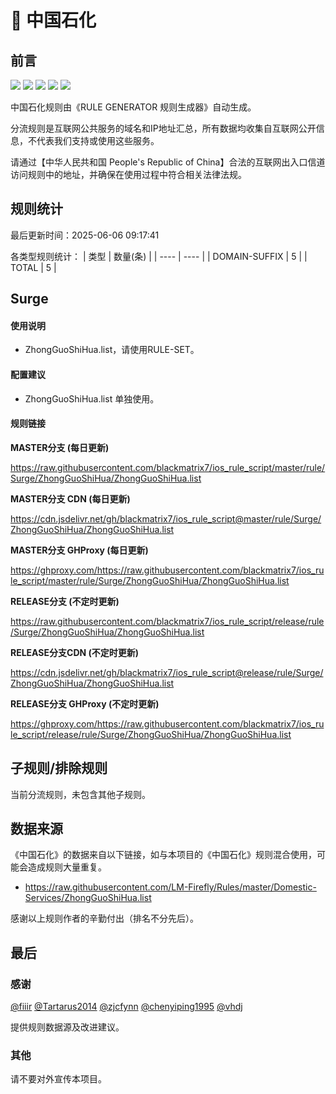 # 🧸 中国石化

## 前言

![](https://shields.io/badge/-移除重复规则-ff69b4) ![](https://shields.io/badge/-DOMAIN与DOMAIN--SUFFIX合并-green) ![](https://shields.io/badge/-DOMAIN--SUFFIX间合并-critical) ![](https://shields.io/badge/-DOMAIN--SUFFIX与DOMAIN--KEYWORD合并-blue) ![](https://shields.io/badge/-IP--CIDR(6)合并-blueviolet) 

中国石化规则由《RULE GENERATOR 规则生成器》自动生成。

分流规则是互联网公共服务的域名和IP地址汇总，所有数据均收集自互联网公开信息，不代表我们支持或使用这些服务。

请通过【中华人民共和国 People's Republic of China】合法的互联网出入口信道访问规则中的地址，并确保在使用过程中符合相关法律法规。

## 规则统计

最后更新时间：2025-06-06 09:17:41

各类型规则统计：
| 类型 | 数量(条)  | 
| ---- | ----  |
| DOMAIN-SUFFIX | 5  | 
| TOTAL | 5  | 


## Surge 

#### 使用说明
- ZhongGuoShiHua.list，请使用RULE-SET。

#### 配置建议
- ZhongGuoShiHua.list 单独使用。

#### 规则链接
**MASTER分支 (每日更新)**

https://raw.githubusercontent.com/blackmatrix7/ios_rule_script/master/rule/Surge/ZhongGuoShiHua/ZhongGuoShiHua.list

**MASTER分支 CDN (每日更新)**

https://cdn.jsdelivr.net/gh/blackmatrix7/ios_rule_script@master/rule/Surge/ZhongGuoShiHua/ZhongGuoShiHua.list

**MASTER分支 GHProxy (每日更新)**

https://ghproxy.com/https://raw.githubusercontent.com/blackmatrix7/ios_rule_script/master/rule/Surge/ZhongGuoShiHua/ZhongGuoShiHua.list

**RELEASE分支 (不定时更新)**

https://raw.githubusercontent.com/blackmatrix7/ios_rule_script/release/rule/Surge/ZhongGuoShiHua/ZhongGuoShiHua.list

**RELEASE分支CDN (不定时更新)**

https://cdn.jsdelivr.net/gh/blackmatrix7/ios_rule_script@release/rule/Surge/ZhongGuoShiHua/ZhongGuoShiHua.list

**RELEASE分支 GHProxy (不定时更新)**

https://ghproxy.com/https://raw.githubusercontent.com/blackmatrix7/ios_rule_script/release/rule/Surge/ZhongGuoShiHua/ZhongGuoShiHua.list

## 子规则/排除规则


当前分流规则，未包含其他子规则。

## 数据来源

《中国石化》的数据来自以下链接，如与本项目的《中国石化》规则混合使用，可能会造成规则大量重复。

- https://raw.githubusercontent.com/LM-Firefly/Rules/master/Domestic-Services/ZhongGuoShiHua.list


感谢以上规则作者的辛勤付出（排名不分先后）。

## 最后

### 感谢

[@fiiir](https://github.com/fiiir) [@Tartarus2014](https://github.com/Tartarus2014) [@zjcfynn](https://github.com/zjcfynn) [@chenyiping1995](https://github.com/chenyiping1995) [@vhdj](https://github.com/vhdj)

提供规则数据源及改进建议。

### 其他

请不要对外宣传本项目。